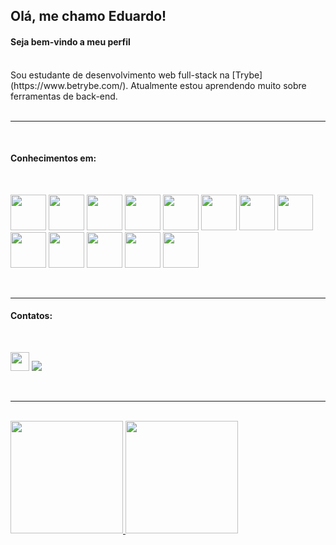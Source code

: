 ## Olá, me chamo Eduardo!
#### Seja bem-vindo a meu perfil
<br>
Sou estudante de desenvolvimento web full-stack na [Trybe](https://www.betrybe.com/). Atualmente estou aprendendo muito sobre ferramentas de back-end.
<br />
<br />

---

<br>

#### Conhecimentos em:

<br>

<img src="https://cdn.jsdelivr.net/gh/devicons/devicon/icons/html5/html5-plain-wordmark.svg" height=57/>    <img src="https://cdn.jsdelivr.net/gh/devicons/devicon/icons/css3/css3-plain-wordmark.svg" height=57/>  <img src="https://cdn.jsdelivr.net/gh/devicons/devicon/icons/javascript/javascript-plain.svg" height=57/>   <img src="https://cdn.jsdelivr.net/gh/devicons/devicon/icons/nodejs/nodejs-plain.svg" height=57/>   <img src="https://cdn.jsdelivr.net/gh/devicons/devicon/icons/react/react-original.svg" height=57/> <img src="https://cdn.jsdelivr.net/gh/devicons/devicon/icons/redux/redux-original.svg" height=57/>   <img src="https://cdn.jsdelivr.net/gh/devicons/devicon/icons/docker/docker-original-wordmark.svg" height=57/>   <img src="https://cdn.jsdelivr.net/gh/devicons/devicon/icons/mysql/mysql-original.svg" height=57/>  <img src="https://cdn.jsdelivr.net/gh/devicons/devicon/icons/jest/jest-plain.svg" height=57/>   <img src="https://cdn.jsdelivr.net/gh/devicons/devicon/icons/git/git-plain-wordmark.svg" height=57/>    <img src="https://cdn.jsdelivr.net/gh/devicons/devicon/icons/mocha/mocha-plain.svg" height=57/> <img src="https://cdn.jsdelivr.net/gh/devicons/devicon/icons/photoshop/photoshop-plain.svg" height=57/> <img src="https://cdn.jsdelivr.net/gh/devicons/devicon/icons/illustrator/illustrator-plain.svg" height=57/>
          
          

<br>               

---

#### Contatos:

<br>

[<img src="https://cdn.jsdelivr.net/gh/devicons/devicon/icons/linkedin/linkedin-original.svg" height=30/>](https://www.linkedin.com/in/eduardosantos0418/)  <a href = "mailto:eduardobs1804@gmail.com"><img src="https://img.shields.io/badge/Gmail-D14836?style=for-the-badge&logo=gmail&logoColor=white" target="_blank"></a>

<br>

----

<br>

<div>
<a href="https://github.com/lobotelho22">
<img height="180em" src="https://github-readme-stats.vercel.app/api/top-langs/?username=lobotelho22&layout=compact&langs_count=7&theme=dracula"/>
<img height="180em" src="https://github-readme-stats.vercel.app/api?username=lobotelho22&show_icons=true&theme=dracula&include_all_commits=true&count_private=true"/>
</div>

          
          




          
